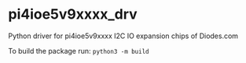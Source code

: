 # pi4ioe5v9xxxx_drv
Python driver for pi4ioe5v9xxxx I2C IO expansion chips of Diodes.com

To build the package run: `python3 -m build`
